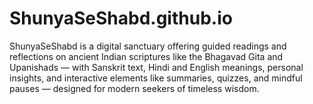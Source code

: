 # ShunyaSeShabd.github.io
ShunyaSeShabd is a digital sanctuary offering guided readings and reflections on ancient Indian scriptures like the Bhagavad Gita and Upanishads — with Sanskrit text, Hindi and English meanings, personal insights, and interactive elements like summaries, quizzes, and mindful pauses — designed for modern seekers of timeless wisdom.
